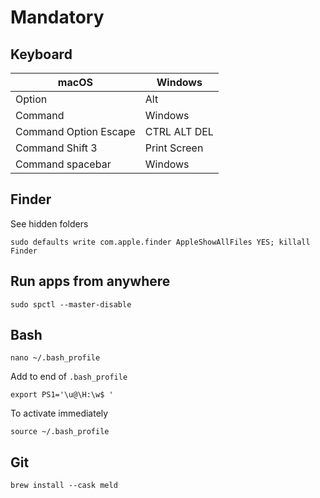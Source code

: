 # Mandatory

## Keyboard

| macOS                 | Windows      |
| --------------------- | ------------ |
| Option                | Alt          |
| Command               | Windows      |
| Command Option Escape | CTRL ALT DEL |
| Command Shift 3       | Print Screen |
| Command spacebar      | Windows      |

## Finder

See hidden folders

```
sudo defaults write com.apple.finder AppleShowAllFiles YES; killall Finder
```

## Run apps from anywhere

```
sudo spctl --master-disable
```

## Bash

```
nano ~/.bash_profile
```

Add to end of `.bash_profile`

```
export PS1='\u@\H:\w$ '
```

To activate immediately

```
source ~/.bash_profile
```

## Git

```
brew install --cask meld
```
